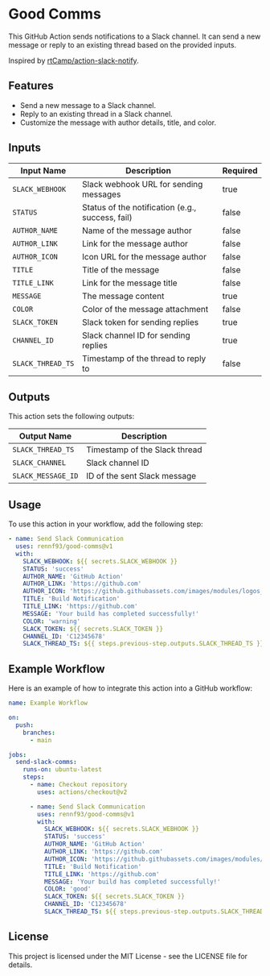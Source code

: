 # Good Comms

This GitHub Action sends notifications to a Slack channel. It can send a new message or reply to an existing thread based on the provided inputs.

Inspired by [rtCamp/action-slack-notify](https://github.com/rtCamp/action-slack-notify).

## Features

- Send a new message to a Slack channel.
- Reply to an existing thread in a Slack channel.
- Customize the message with author details, title, and color.

## Inputs

| Input Name         | Description                                     | Required |
| ------------------ | ----------------------------------------------- | -------- |
| `SLACK_WEBHOOK`    | Slack webhook URL for sending messages          | true     |
| `STATUS`           | Status of the notification (e.g., success, fail)| false    |
| `AUTHOR_NAME`      | Name of the message author                      | false    |
| `AUTHOR_LINK`      | Link for the message author                     | false    |
| `AUTHOR_ICON`      | Icon URL for the message author                 | false    |
| `TITLE`            | Title of the message                            | false    |
| `TITLE_LINK`       | Link for the message title                      | false    |
| `MESSAGE`          | The message content                             | true     |
| `COLOR`            | Color of the message attachment                 | false    |
| `SLACK_TOKEN`      | Slack token for sending replies                 | true     |
| `CHANNEL_ID`       | Slack channel ID for sending replies            | true     |
| `SLACK_THREAD_TS`  | Timestamp of the thread to reply to             | false    |

## Outputs

This action sets the following outputs:

| Output Name        | Description                                     |
| ------------------ | ----------------------------------------------- |
| `SLACK_THREAD_TS`  | Timestamp of the Slack thread                   |
| `SLACK_CHANNEL`    | Slack channel ID                                |
| `SLACK_MESSAGE_ID` | ID of the sent Slack message                    |

## Usage

To use this action in your workflow, add the following step:

```yaml
- name: Send Slack Communication
  uses: rennf93/good-comms@v1
  with:
    SLACK_WEBHOOK: ${{ secrets.SLACK_WEBHOOK }}
    STATUS: 'success'
    AUTHOR_NAME: 'GitHub Action'
    AUTHOR_LINK: 'https://github.com'
    AUTHOR_ICON: 'https://github.githubassets.com/images/modules/logos_page/GitHub-Mark.png'
    TITLE: 'Build Notification'
    TITLE_LINK: 'https://github.com'
    MESSAGE: 'Your build has completed successfully!'
    COLOR: 'warning'
    SLACK_TOKEN: ${{ secrets.SLACK_TOKEN }}
    CHANNEL_ID: 'C12345678'
    SLACK_THREAD_TS: ${{ steps.previous-step.outputs.SLACK_THREAD_TS }}
```

## Example Workflow

Here is an example of how to integrate this action into a GitHub workflow:

```yaml
name: Example Workflow

on:
  push:
    branches:
      - main

jobs:
  send-slack-comms:
    runs-on: ubuntu-latest
    steps:
      - name: Checkout repository
        uses: actions/checkout@v2

      - name: Send Slack Communication
        uses: rennf93/good-comms@v1
        with:
          SLACK_WEBHOOK: ${{ secrets.SLACK_WEBHOOK }}
          STATUS: 'success'
          AUTHOR_NAME: 'GitHub Action'
          AUTHOR_LINK: 'https://github.com'
          AUTHOR_ICON: 'https://github.githubassets.com/images/modules/logos_page/GitHub-Mark.png'
          TITLE: 'Build Notification'
          TITLE_LINK: 'https://github.com'
          MESSAGE: 'Your build has completed successfully!'
          COLOR: 'good'
          SLACK_TOKEN: ${{ secrets.SLACK_TOKEN }}
          CHANNEL_ID: 'C12345678'
          SLACK_THREAD_TS: ${{ steps.previous-step.outputs.SLACK_THREAD_TS }}
```

## License

This project is licensed under the MIT License - see the LICENSE file for details.
